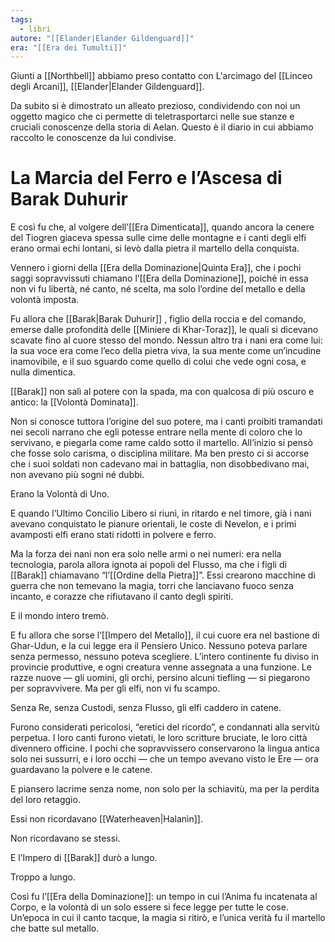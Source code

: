 ```yaml
---
tags:
  - libri
autore: "[[Elander|Elander Gildenguard]]"
era: "[[Era dei Tumulti]]"
---
```



Giunti a [[Northbell]] abbiamo preso contatto con L'arcimago del [[Linceo degli Arcani]], [[Elander|Elander Gildenguard]].

Da subito si è dimostrato un alleato prezioso, condividendo con noi un oggetto magico che ci permette di teletrasportarci nelle sue stanze e cruciali conoscenze della storia di Aelan. Questo è il diario in cui abbiamo raccolto le conoscenze da lui condivise.

# La Marcia del Ferro e l’Ascesa di Barak Duhurir

E così fu che, al volgere dell’[[Era Dimenticata]], quando ancora la cenere del Tiogren giaceva spessa sulle cime delle montagne e i canti degli elfi erano ormai echi lontani, si levò dalla pietra il martello della conquista.

Vennero i giorni della [[Era della Dominazione|Quinta Era]], che i pochi saggi sopravvissuti chiamano l’[[Era della Dominazione]], poiché in essa non vi fu libertà, né canto, né scelta, ma solo l’ordine del metallo e della volontà imposta.

Fu allora che [[Barak|Barak Duhurir]] , figlio della roccia e del comando, emerse dalle profondità delle [[Miniere di Khar-Toraz]], le quali si dicevano scavate fino al cuore stesso del mondo. Nessun altro tra i nani era come lui: la sua voce era come l’eco della pietra viva, la sua mente come un’incudine inamovibile, e il suo sguardo come quello di colui che vede ogni cosa, e nulla dimentica.

[[Barak]] non salì al potere con la spada, ma con qualcosa di più oscuro e antico: la [[Volontà Dominata]].

Non si conosce tuttora l’origine del suo potere, ma i canti proibiti tramandati nei secoli narrano che egli potesse entrare nella mente di coloro che lo servivano, e piegarla come rame caldo sotto il martello. All’inizio si pensò che fosse solo carisma, o disciplina militare. Ma ben presto ci si accorse che i suoi soldati non cadevano mai in battaglia, non disobbedivano mai, non avevano più sogni né dubbi.

Erano la Volontà di Uno.

E quando l’Ultimo Concilio Libero si riunì, in ritardo e nel timore, già i nani avevano conquistato le pianure orientali, le coste di Nevelon, e i primi avamposti elfi erano stati ridotti in polvere e ferro.

Ma la forza dei nani non era solo nelle armi o nei numeri: era nella tecnologia, parola allora ignota ai popoli del Flusso, ma che i figli di [[Barak]] chiamavano “l’[[Ordine della Pietra]]”. Essi crearono macchine di guerra che non temevano la magia, torri che lanciavano fuoco senza incanto, e corazze che rifiutavano il canto degli spiriti.

E il mondo intero tremò.

E fu allora che sorse l’[[Impero del Metallo]], il cui cuore era nel bastione di Ghar-Udun, e la cui legge era il Pensiero Unico. Nessuno poteva parlare senza permesso, nessuno poteva scegliere. L’intero continente fu diviso in provincie produttive, e ogni creatura venne assegnata a una funzione. Le razze nuove — gli uomini, gli orchi, persino alcuni tiefling — si piegarono per sopravvivere. Ma per gli elfi, non vi fu scampo.

Senza Re, senza Custodi, senza Flusso, gli elfi caddero in catene.

Furono considerati pericolosi, “eretici del ricordo”, e condannati alla servitù perpetua. I loro canti furono vietati, le loro scritture bruciate, le loro città divennero officine. I pochi che sopravvissero conservarono la lingua antica solo nei sussurri, e i loro occhi — che un tempo avevano visto le Ere — ora guardavano la polvere e le catene.

E piansero lacrime senza nome, non solo per la schiavitù, ma per la perdita del loro retaggio.

Essi non ricordavano [[Waterheaven|Halanìn]].

Non ricordavano se stessi.

E l’Impero di [[Barak]] durò a lungo.

Troppo a lungo.

Così fu l’[[Era della Dominazione]]: un tempo in cui l’Anima fu incatenata al Corpo, e la volontà di un solo essere si fece legge per tutte le cose. Un’epoca in cui il canto tacque, la magia si ritirò, e l’unica verità fu il martello che batte sul metallo.